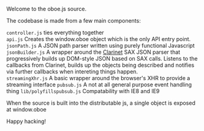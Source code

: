 
Welcome to the oboe.js source.
 
The codebase is made from a few main components:
 
`controller.js` ties everything together   
`api.js` Creates the window.oboe object which is the only API entry point.  
`jsonPath.js` A JSON path parser written using purely functional Javascript                         
`jsonBuilder.js` A wrapper around the [Clarinet](https://github.com/dscape/clarinet) SAX JSON parser that progressively builds up DOM-style
   JSON based on SAX calls. Listens to the callbacks from Clarinet, builds up the objects being described
   and notifies via further callbacks when intereting things happen.      
`streamingXhr.js` A basic wrapper around the browser's XHR to provide a streaming interface
`pubsub.js` A not at all general purpose event handling thing
`lib/polyfillspubsub.js` Compatability with IE8 and IE9
   
When the source is built into the distributable js, a single object is exposed at window.oboe    
 
Happy hacking!
